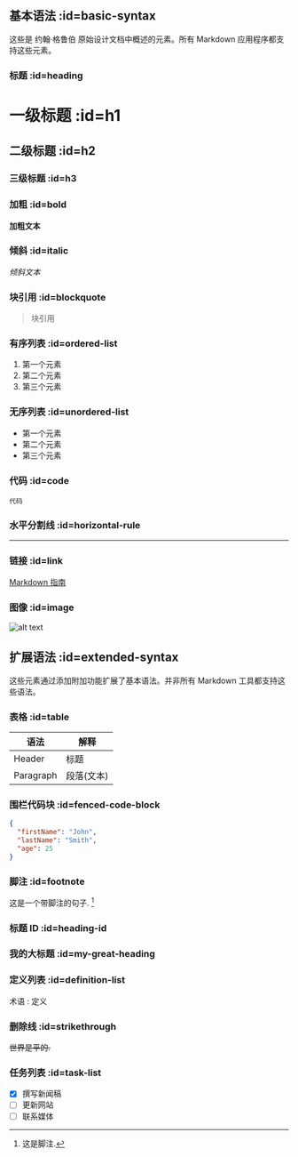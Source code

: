 ## 基本语法 :id=basic-syntax

这些是 约翰·格鲁伯 原始设计文档中概述的元素。所有 Markdown 应用程序都支持这些元素。

### 标题 :id=heading

# 一级标题 :id=h1

## 二级标题 :id=h2

### 三级标题 :id=h3

### 加粗 :id=bold

**加粗文本**

### 倾斜 :id=italic

_倾斜文本_

### 块引用 :id=blockquote

> 块引用

### 有序列表 :id=ordered-list

1. 第一个元素
2. 第二个元素
3. 第三个元素

### 无序列表 :id=unordered-list

- 第一个元素
- 第二个元素
- 第三个元素

### 代码 :id=code

`代码`

### 水平分割线 :id=horizontal-rule

---

### 链接 :id=link

[Markdown 指南](https://www.markdownguide.org)

### 图像 :id=image

![alt text](https://www.markdownguide.org/assets/images/tux.png)

## 扩展语法 :id=extended-syntax

这些元素通过添加附加功能扩展了基本语法。并非所有 Markdown 工具都支持这些语法。

### 表格 :id=table

| 语法      | 解释       |
| --------- | ---------- |
| Header    | 标题       |
| Paragraph | 段落(文本) |

### 围栏代码块 :id=fenced-code-block

```json
{
  "firstName": "John",
  "lastName": "Smith",
  "age": 25
}
```

### 脚注 :id=footnote

这是一个带脚注的句子. [^1]

[^1]: 这是脚注.

### 标题 ID :id=heading-id

### 我的大标题 :id=my-great-heading

### 定义列表 :id=definition-list

术语
: 定义

### 删除线 :id=strikethrough

~~世界是平的.~~

### 任务列表 :id=task-list

- [x] 撰写新闻稿
- [ ] 更新网站
- [ ] 联系媒体
